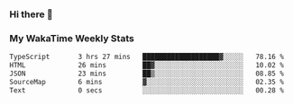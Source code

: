 ### Hi there 👋

<!--
**royschrauwen/royschrauwen** is a ✨ _special_ ✨ repository because its `README.md` (this file) appears on your GitHub profile.

Here are some ideas to get you started:

- 🔭 I’m currently working on ...
- 🌱 I’m currently learning ...
- 👯 I’m looking to collaborate on ...
- 🤔 I’m looking for help with ...
- 💬 Ask me about ...
- 📫 How to reach me: ...
- 😄 Pronouns: ...
- ⚡ Fun fact: ...
-->


### My WakaTime Weekly Stats
<!--START_SECTION:waka-->

```txt
TypeScript       3 hrs 27 mins   ███████████████████▓░░░░░   78.16 %
HTML             26 mins         ██▓░░░░░░░░░░░░░░░░░░░░░░   10.02 %
JSON             23 mins         ██▒░░░░░░░░░░░░░░░░░░░░░░   08.85 %
SourceMap        6 mins          ▓░░░░░░░░░░░░░░░░░░░░░░░░   02.35 %
Text             0 secs          ░░░░░░░░░░░░░░░░░░░░░░░░░   00.28 %
```

<!--END_SECTION:waka-->
